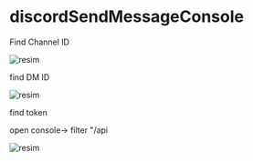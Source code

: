# discordSendMessageConsole
Find Channel ID


![resim](https://user-images.githubusercontent.com/48087914/221948487-5f0343da-cbfb-4fc8-b56d-4673ec481dd3.png)



find DM ID 


![resim](https://user-images.githubusercontent.com/48087914/221948830-29ebfc11-a1c4-4459-8141-0da960b5d2f7.png)

find token 

open console-> filter "/api


![resim](https://user-images.githubusercontent.com/48087914/221949345-7be765e8-2f53-4ce1-b960-7ad6d5da5e76.png)




